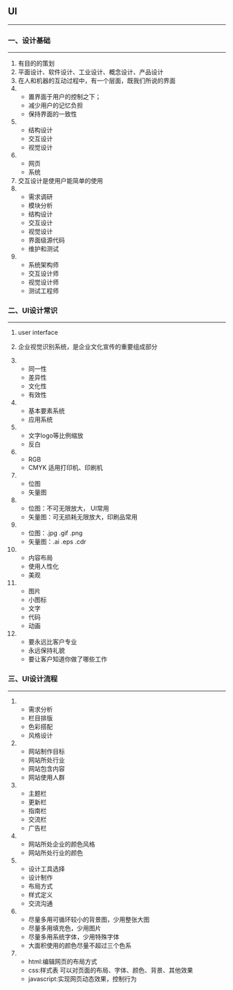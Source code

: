 ## UI
***
### 一、设计基础
***
1. 有目的的策划
2. 平面设计、软件设计、工业设计、概念设计、产品设计
3. 在人和机器的互动过程中，有一个层面，既我们所说的界面
4. + 置界面于用户的控制之下；
   + 减少用户的记忆负担
   + 保持界面的一致性
5. + 结构设计
   + 交互设计
   + 视觉设计
6. + 网页
   + 系统
7. 交互设计是使用户能简单的使用
8. - 需求调研
   - 模块分析
   - 结构设计
   - 交互设计
   - 视觉设计
   - 界面级源代码
   - 维护和测试
9. - 系统架构师
   - 交互设计师
   - 视觉设计师
   - 测试工程师

### 二、UI设计常识
***
1. user interface
	
2. 企业视觉识别系统，是企业文化宣传的重要组成部分

3. - 同一性
   - 差异性
   - 文化性
   - 有效性
	
4. - 基本要素系统
   - 应用系统
   	     
5. - 文字logo等比例缩放
   - 反白 
  
6. - RGB 
   - CMYK 适用打印机、印刷机
   
7. - 位图
   - 矢量图
   
8. - 位图：不可无限放大， UI常用
   - 矢量图：可无损耗无限放大，印刷品常用
   
9. - 位图：.jpg .gif .png
   - 矢量图：.ai .eps .cdr
   
10. - 内容布局
    - 使用人性化
    - 美观
    
11. - 图片
    - 小图标
    - 文字
    - 代码
    - 动画
    
12. - 要永远比客户专业
    - 永远保持礼貌
    - 要让客户知道你做了哪些工作

### 三、UI设计流程
***
1. - 需求分析
   - 栏目排版
   - 色彩搭配
   - 风格设计
   
2. - 网站制作目标
   - 网站所处行业
   - 网站包含内容
   - 网站使用人群
   
3. - 主题栏
   - 更新栏
   - 指南栏
   - 交流栏
   - 广告栏
   
4. - 网站所处企业的颜色风格
   - 网站所处行业的颜色
   
5. - 设计工具选择
   - 设计制作
   - 布局方式
   - 样式定义
   - 交流沟通
   
6. - 尽量多用可循环较小的背景图，少用整张大图
   - 尽量多用填充色，少用图片
   - 尽量多用系统字体，少用特殊字体
   - 大面积使用的颜色尽量不超过三个色系
   
7. - html:编辑网页的布局方式
   - css:样式表 可以对页面的布局、字体、颜色、背景、其他效果
   - javascript:实现网页动态效果，控制行为
